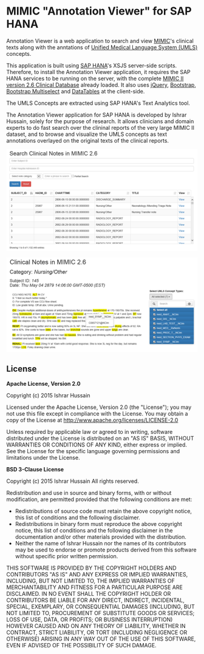 # MIMIC "Annotation Viewer" for SAP HANA

Annotation Viewer is a web application to search and view [MIMIC](https://mimic.physionet.org/)'s clinical texts along with the anntations of [Unified Medical Language System (UMLS)](https://www.nlm.nih.gov/research/umls/) concepts.

This application is built using [SAP HANA](http://hana.sap.com/)'s XSJS server-side scripts. Therefore, to install the Annotation Viewer application, it requires the SAP HANA services to be running on the server, with the complete [MIMIC II version 2.6 Clinical Database](https://physionet.org/mimic2/mimic2_clinical_overview.shtml) already loaded. It also uses [jQuery](https://jquery.com/), [Bootstrap](http://getbootstrap.com/), [Bootstrap Multiselect](https://github.com/davidstutz/bootstrap-multiselect) and [DataTables](https://datatables.net/) at the client-side.

The UMLS Concepts are extracted using SAP HANA's Text Analytics tool.

The Annotation Viewer application for SAP HANA is developed by Ishrar Hussain, solely for the purpose of research. It allows clinicians and domain experts to do fast search over the clininal reports of the very large MIMIC II dataset, and to browse and visualize the UMLS concepts as text annotations overlayed on the original texts of the clinical reports.

![Fig.1: Search and browse clinical notes in MIMIC.](example1.PNG?raw=true "Fig.1: Search and browse clinical notes in MIMIC.")

![Fig.2: View UMLS Concept annotations on MIMIC notes.](example2.PNG?raw=true "Fig.2: View UMLS Concept annotations on MIMIC notes.")

## License

**Apache License, Version 2.0**

Copyright (c) 2015 Ishrar Hussain

Licensed under the Apache License, Version 2.0 (the "License"); you may not use this file except in compliance with the License. You may obtain a copy of the License at http://www.apache.org/licenses/LICENSE-2.0

Unless required by applicable law or agreed to in writing, software distributed under the License is distributed on an "AS IS" BASIS, WITHOUT WARRANTIES OR CONDITIONS OF ANY KIND, either express or implied. See the License for the specific language governing permissions and limitations under the License.

**BSD 3-Clause License**

Copyright (c) 2015 Ishrar Hussain
All rights reserved.

Redistribution and use in source and binary forms, with or without modification, are permitted provided that the following conditions are met:

* Redistributions of source code must retain the above copyright notice, this list of conditions and the following disclaimer.
* Redistributions in binary form must reproduce the above copyright notice, this list of conditions and the following disclaimer in the documentation and/or other materials provided with the distribution.
* Neither the name of Ishrar Hussain nor the names of its contributors may be used to endorse or promote products derived from this software without specific prior written permission.

THIS SOFTWARE IS PROVIDED BY THE COPYRIGHT HOLDERS AND CONTRIBUTORS "AS IS" AND ANY EXPRESS OR IMPLIED WARRANTIES, INCLUDING, BUT NOT LIMITED TO, THE IMPLIED WARRANTIES OF MERCHANTABILITY AND FITNESS FOR A PARTICULAR PURPOSE ARE DISCLAIMED. IN NO EVENT SHALL THE COPYRIGHT HOLDER OR CONTRIBUTORS BE LIABLE FOR ANY DIRECT, INDIRECT, INCIDENTAL, SPECIAL, EXEMPLARY, OR CONSEQUENTIAL DAMAGES (INCLUDING, BUT NOT LIMITED TO, PROCUREMENT OF SUBSTITUTE GOODS OR SERVICES; LOSS OF USE, DATA, OR PROFITS; OR BUSINESS INTERRUPTION) HOWEVER CAUSED AND ON ANY THEORY OF LIABILITY, WHETHER IN CONTRACT, STRICT LIABILITY, OR TORT (INCLUDING NEGLIGENCE OR OTHERWISE) ARISING IN ANY WAY OUT OF THE USE OF THIS SOFTWARE, EVEN IF ADVISED OF THE POSSIBILITY OF SUCH DAMAGE.
